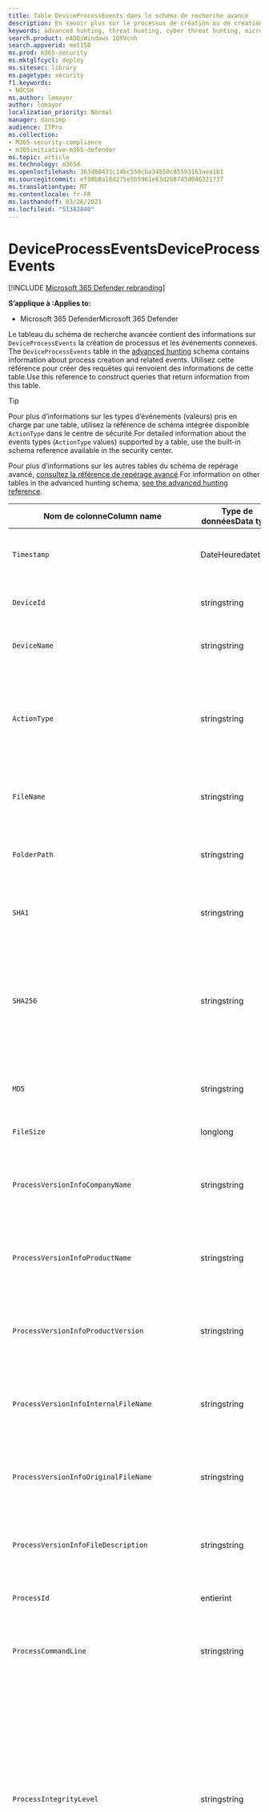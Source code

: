 ```yaml
---
title: Table DeviceProcessEvents dans le schéma de recherche avancé
description: En savoir plus sur le processus de création ou de création d’événements dans DeviceProcessEventstable du schéma de recherche avancée
keywords: advanced hunting, threat hunting, cyber threat hunting, microsoft threat protection, microsoft 365, mtp, m365, search, query, telemetry, schema reference, kusto, table, column, data type, processcreationevents, DeviceProcessEvents, process id, command line, DeviceProcessEvents
search.product: eADQiWindows 10XVcnh
search.appverid: met150
ms.prod: m365-security
ms.mktglfcycl: deploy
ms.sitesec: library
ms.pagetype: security
f1.keywords:
- NOCSH
ms.author: lomayor
author: lomayor
localization_priority: Normal
manager: dansimp
audience: ITPro
ms.collection:
- M365-security-compliance
- m365initiative-m365-defender
ms.topic: article
ms.technology: m365d
ms.openlocfilehash: 363d80431c14bc550cba34850c85593163aea1b1
ms.sourcegitcommit: ef98b8a18d275e5b5961e63d2b0743d046321737
ms.translationtype: MT
ms.contentlocale: fr-FR
ms.lasthandoff: 03/26/2021
ms.locfileid: "51382840"
---
```

# <a name="deviceprocessevents"></a><span data-ttu-id="270ee-104">DeviceProcessEvents</span><span class="sxs-lookup"><span data-stu-id="270ee-104">DeviceProcessEvents</span></span>

[!INCLUDE [Microsoft 365 Defender rebranding](../includes/microsoft-defender.md)]


<span data-ttu-id="270ee-105">**S’applique à :**</span><span class="sxs-lookup"><span data-stu-id="270ee-105">**Applies to:**</span></span>
- <span data-ttu-id="270ee-106">Microsoft 365 Defender</span><span class="sxs-lookup"><span data-stu-id="270ee-106">Microsoft 365 Defender</span></span>



<span data-ttu-id="270ee-107">Le tableau du schéma de recherche avancée contient des informations sur `DeviceProcessEvents` la création de processus et les événements connexes. [](advanced-hunting-overview.md)</span><span class="sxs-lookup"><span data-stu-id="270ee-107">The `DeviceProcessEvents` table in the [advanced hunting](advanced-hunting-overview.md) schema contains information about process creation and related events.</span></span> <span data-ttu-id="270ee-108">Utilisez cette référence pour créer des requêtes qui renvoient des informations de cette table.</span><span class="sxs-lookup"><span data-stu-id="270ee-108">Use this reference to construct queries that return information from this table.</span></span>

>[!TIP]
> <span data-ttu-id="270ee-109">Pour plus d’informations sur les types d’événements (valeurs) pris en charge par une table, utilisez la référence de schéma intégrée disponible `ActionType` dans le centre de sécurité.</span><span class="sxs-lookup"><span data-stu-id="270ee-109">For detailed information about the events types (`ActionType` values) supported by a table, use the built-in schema reference available in the security center.</span></span>

<span data-ttu-id="270ee-110">Pour plus d’informations sur les autres tables du schéma de repérage avancé, [consultez la référence de repérage avancé](advanced-hunting-schema-tables.md).</span><span class="sxs-lookup"><span data-stu-id="270ee-110">For information on other tables in the advanced hunting schema, [see the advanced hunting reference](advanced-hunting-schema-tables.md).</span></span>

| <span data-ttu-id="270ee-111">Nom de colonne</span><span class="sxs-lookup"><span data-stu-id="270ee-111">Column name</span></span> | <span data-ttu-id="270ee-112">Type de données</span><span class="sxs-lookup"><span data-stu-id="270ee-112">Data type</span></span> | <span data-ttu-id="270ee-113">Description</span><span class="sxs-lookup"><span data-stu-id="270ee-113">Description</span></span> |
|-------------|-----------|-------------|
| `Timestamp` | <span data-ttu-id="270ee-114">DateHeure</span><span class="sxs-lookup"><span data-stu-id="270ee-114">datetime</span></span> | <span data-ttu-id="270ee-115">Date et heure d’enregistrement de l’événement</span><span class="sxs-lookup"><span data-stu-id="270ee-115">Date and time when the event was recorded</span></span> |
| `DeviceId` | <span data-ttu-id="270ee-116">string</span><span class="sxs-lookup"><span data-stu-id="270ee-116">string</span></span> | <span data-ttu-id="270ee-117">Identificateur unique de la machine dans le service</span><span class="sxs-lookup"><span data-stu-id="270ee-117">Unique identifier for the machine in the service</span></span> |
| `DeviceName` | <span data-ttu-id="270ee-118">string</span><span class="sxs-lookup"><span data-stu-id="270ee-118">string</span></span> | <span data-ttu-id="270ee-119">Nom de domaine complet (FQDN) de la machine</span><span class="sxs-lookup"><span data-stu-id="270ee-119">Fully qualified domain name (FQDN) of the machine</span></span> |
| `ActionType` | <span data-ttu-id="270ee-120">string</span><span class="sxs-lookup"><span data-stu-id="270ee-120">string</span></span> | <span data-ttu-id="270ee-121">Type d’activité qui a déclenché l’événement.</span><span class="sxs-lookup"><span data-stu-id="270ee-121">Type of activity that triggered the event.</span></span> <span data-ttu-id="270ee-122">Pour plus [d’informations, voir](advanced-hunting-schema-tables.md?#get-schema-information-in-the-security-center) la référence du schéma dans le portail</span><span class="sxs-lookup"><span data-stu-id="270ee-122">See the [in-portal schema reference](advanced-hunting-schema-tables.md?#get-schema-information-in-the-security-center) for details</span></span> |
| `FileName` | <span data-ttu-id="270ee-123">string</span><span class="sxs-lookup"><span data-stu-id="270ee-123">string</span></span> | <span data-ttu-id="270ee-124">Nom du fichier auquel l’action enregistrée a été appliquée</span><span class="sxs-lookup"><span data-stu-id="270ee-124">Name of the file that the recorded action was applied to</span></span> |
| `FolderPath` | <span data-ttu-id="270ee-125">string</span><span class="sxs-lookup"><span data-stu-id="270ee-125">string</span></span> | <span data-ttu-id="270ee-126">Dossier contenant le fichier à lequel l’action enregistrée a été appliquée</span><span class="sxs-lookup"><span data-stu-id="270ee-126">Folder containing the file that the recorded action was applied to</span></span> |
| `SHA1` | <span data-ttu-id="270ee-127">string</span><span class="sxs-lookup"><span data-stu-id="270ee-127">string</span></span> | <span data-ttu-id="270ee-128">SHA-1 du fichier auquel l’action enregistrée a été appliquée</span><span class="sxs-lookup"><span data-stu-id="270ee-128">SHA-1 of the file that the recorded action was applied to</span></span> |
| `SHA256` | <span data-ttu-id="270ee-129">string</span><span class="sxs-lookup"><span data-stu-id="270ee-129">string</span></span> | <span data-ttu-id="270ee-130">SHA-256 du fichier auquel l’action enregistrée a été appliquée.</span><span class="sxs-lookup"><span data-stu-id="270ee-130">SHA-256 of the file that the recorded action was applied to.</span></span> <span data-ttu-id="270ee-131">Ce champ n’est généralement pas rempli. Utilisez la colonne SHA1 lorsque celle-ci est disponible.</span><span class="sxs-lookup"><span data-stu-id="270ee-131">This field is usually not populated — use the SHA1 column when available.</span></span> |
| `MD5` | <span data-ttu-id="270ee-132">string</span><span class="sxs-lookup"><span data-stu-id="270ee-132">string</span></span> | <span data-ttu-id="270ee-133">Hachage MD5 du fichier à l’application de l’action enregistrée</span><span class="sxs-lookup"><span data-stu-id="270ee-133">MD5 hash of the file that the recorded action was applied to</span></span> |
| `FileSize` | <span data-ttu-id="270ee-134">long</span><span class="sxs-lookup"><span data-stu-id="270ee-134">long</span></span> | <span data-ttu-id="270ee-135">Taille du fichier en octets</span><span class="sxs-lookup"><span data-stu-id="270ee-135">Size of the file in bytes</span></span> |
| `ProcessVersionInfoCompanyName` | <span data-ttu-id="270ee-136">string</span><span class="sxs-lookup"><span data-stu-id="270ee-136">string</span></span> | <span data-ttu-id="270ee-137">Nom de la société à partir des informations de version du processus nouvellement créé</span><span class="sxs-lookup"><span data-stu-id="270ee-137">Company name from the version information of the newly created process</span></span> |
| `ProcessVersionInfoProductName` | <span data-ttu-id="270ee-138">string</span><span class="sxs-lookup"><span data-stu-id="270ee-138">string</span></span> | <span data-ttu-id="270ee-139">Nom du produit à partir des informations de version du processus nouvellement créé</span><span class="sxs-lookup"><span data-stu-id="270ee-139">Product name from the version information of the newly created process</span></span> |
| `ProcessVersionInfoProductVersion` | <span data-ttu-id="270ee-140">string</span><span class="sxs-lookup"><span data-stu-id="270ee-140">string</span></span> | <span data-ttu-id="270ee-141">Version du produit à partir des informations de version du processus nouvellement créé</span><span class="sxs-lookup"><span data-stu-id="270ee-141">Product version from the version information of the newly created process</span></span> |
| `ProcessVersionInfoInternalFileName` | <span data-ttu-id="270ee-142">string</span><span class="sxs-lookup"><span data-stu-id="270ee-142">string</span></span> | <span data-ttu-id="270ee-143">Nom de fichier interne à partir des informations de version du processus nouvellement créé</span><span class="sxs-lookup"><span data-stu-id="270ee-143">Internal file name from the version information of the newly created process</span></span> |
| `ProcessVersionInfoOriginalFileName` | <span data-ttu-id="270ee-144">string</span><span class="sxs-lookup"><span data-stu-id="270ee-144">string</span></span> | <span data-ttu-id="270ee-145">Nom de fichier d’origine à partir des informations de version du processus nouvellement créé</span><span class="sxs-lookup"><span data-stu-id="270ee-145">Original file name from the version information of the newly created process</span></span> |
| `ProcessVersionInfoFileDescription` | <span data-ttu-id="270ee-146">string</span><span class="sxs-lookup"><span data-stu-id="270ee-146">string</span></span> | <span data-ttu-id="270ee-147">Description à partir des informations de version du processus nouvellement créé</span><span class="sxs-lookup"><span data-stu-id="270ee-147">Description from the version information of the newly created process</span></span> |
| `ProcessId` | <span data-ttu-id="270ee-148">entier</span><span class="sxs-lookup"><span data-stu-id="270ee-148">int</span></span> | <span data-ttu-id="270ee-149">ID de processus (PID) du processus nouvellement créé</span><span class="sxs-lookup"><span data-stu-id="270ee-149">Process ID (PID) of the newly created process</span></span> |
| `ProcessCommandLine` | <span data-ttu-id="270ee-150">string</span><span class="sxs-lookup"><span data-stu-id="270ee-150">string</span></span> | <span data-ttu-id="270ee-151">Ligne de commande utilisée pour créer le nouveau processus</span><span class="sxs-lookup"><span data-stu-id="270ee-151">Command line used to create the new process</span></span> |
| `ProcessIntegrityLevel` | <span data-ttu-id="270ee-152">string</span><span class="sxs-lookup"><span data-stu-id="270ee-152">string</span></span> | <span data-ttu-id="270ee-153">Niveau d’intégrité du processus nouvellement créé.</span><span class="sxs-lookup"><span data-stu-id="270ee-153">Integrity level of the newly created process.</span></span> <span data-ttu-id="270ee-154">Windows affecte des niveaux d’intégrité aux processus en fonction de certaines caractéristiques, par exemple s’ils ont été lancés à partir d’un téléchargement Sur Internet.</span><span class="sxs-lookup"><span data-stu-id="270ee-154">Windows assigns integrity levels to processes based on certain characteristics, such as if they were launched from an internet downloaded.</span></span> <span data-ttu-id="270ee-155">Ces niveaux d’intégrité influencent les autorisations sur les ressources</span><span class="sxs-lookup"><span data-stu-id="270ee-155">These integrity levels influence permissions to resources</span></span> |
| `ProcessTokenElevation` | <span data-ttu-id="270ee-156">string</span><span class="sxs-lookup"><span data-stu-id="270ee-156">string</span></span> | <span data-ttu-id="270ee-157">Indique le type d’élévation de jeton appliqué au processus nouvellement créé.</span><span class="sxs-lookup"><span data-stu-id="270ee-157">Indicates the type of token elevation applied to the newly created process.</span></span> <span data-ttu-id="270ee-158">Valeurs possibles : TokenElevationTypeLimited (restreint), TokenElevationTypeDefault (standard) et TokenElevationTypeFull (élevé)</span><span class="sxs-lookup"><span data-stu-id="270ee-158">Possible values: TokenElevationTypeLimited (restricted), TokenElevationTypeDefault (standard), and TokenElevationTypeFull (elevated)</span></span> |
| `ProcessCreationTime` | <span data-ttu-id="270ee-159">DateHeure</span><span class="sxs-lookup"><span data-stu-id="270ee-159">datetime</span></span> | <span data-ttu-id="270ee-160">Date et heure de création du processus</span><span class="sxs-lookup"><span data-stu-id="270ee-160">Date and time the process was created</span></span> |
| `AccountDomain` | <span data-ttu-id="270ee-161">string</span><span class="sxs-lookup"><span data-stu-id="270ee-161">string</span></span> | <span data-ttu-id="270ee-162">Domaine du compte</span><span class="sxs-lookup"><span data-stu-id="270ee-162">Domain of the account</span></span> |
| `AccountName` | <span data-ttu-id="270ee-163">string</span><span class="sxs-lookup"><span data-stu-id="270ee-163">string</span></span> | <span data-ttu-id="270ee-164">Nom d’utilisateur du compte</span><span class="sxs-lookup"><span data-stu-id="270ee-164">User name of the account</span></span> |
| `AccountSid` | <span data-ttu-id="270ee-165">string</span><span class="sxs-lookup"><span data-stu-id="270ee-165">string</span></span> | <span data-ttu-id="270ee-166">Identificateur de sécurité (SID) du compte</span><span class="sxs-lookup"><span data-stu-id="270ee-166">Security Identifier (SID) of the account</span></span> |
| `AccountUpn` | <span data-ttu-id="270ee-167">string</span><span class="sxs-lookup"><span data-stu-id="270ee-167">string</span></span> | <span data-ttu-id="270ee-168">Nom d’utilisateur principal (UPN) du compte</span><span class="sxs-lookup"><span data-stu-id="270ee-168">User principal name (UPN) of the account</span></span> |
| `AccountObjectId` | <span data-ttu-id="270ee-169">string</span><span class="sxs-lookup"><span data-stu-id="270ee-169">string</span></span> | <span data-ttu-id="270ee-170">Identificateur unique du compte dans Azure AD</span><span class="sxs-lookup"><span data-stu-id="270ee-170">Unique identifier for the account in Azure AD</span></span> |
| `LogonId` | <span data-ttu-id="270ee-171">string</span><span class="sxs-lookup"><span data-stu-id="270ee-171">string</span></span> | <span data-ttu-id="270ee-172">Identificateur d’une session d’ouverture de session.</span><span class="sxs-lookup"><span data-stu-id="270ee-172">Identifier for a logon session.</span></span> <span data-ttu-id="270ee-173">Cet identificateur est unique sur le même ordinateur uniquement entre les redémarrages</span><span class="sxs-lookup"><span data-stu-id="270ee-173">This identifier is unique on the same machine only between restarts</span></span> |
| `InitiatingProcessAccountDomain` | <span data-ttu-id="270ee-174">string</span><span class="sxs-lookup"><span data-stu-id="270ee-174">string</span></span> | <span data-ttu-id="270ee-175">Domaine du compte qui a dirigé le processus responsable de l’événement</span><span class="sxs-lookup"><span data-stu-id="270ee-175">Domain of the account that ran the process responsible for the event</span></span> |
| `InitiatingProcessAccountName` | <span data-ttu-id="270ee-176">string</span><span class="sxs-lookup"><span data-stu-id="270ee-176">string</span></span> | <span data-ttu-id="270ee-177">Nom d’utilisateur du compte qui a dirigé le processus responsable de l’événement</span><span class="sxs-lookup"><span data-stu-id="270ee-177">User name of the account that ran the process responsible for the event</span></span> |
| `InitiatingProcessAccountSid` | <span data-ttu-id="270ee-178">string</span><span class="sxs-lookup"><span data-stu-id="270ee-178">string</span></span> | <span data-ttu-id="270ee-179">Identificateur de sécurité (SID) du compte qui a dirigé le processus responsable de l’événement</span><span class="sxs-lookup"><span data-stu-id="270ee-179">Security Identifier (SID) of the account that ran the process responsible for the event</span></span> |
| `InitiatingProcessAccountUpn` | <span data-ttu-id="270ee-180">string</span><span class="sxs-lookup"><span data-stu-id="270ee-180">string</span></span> | <span data-ttu-id="270ee-181">Nom d’utilisateur principal (UPN) du compte qui a lancé le processus responsable de l’événement</span><span class="sxs-lookup"><span data-stu-id="270ee-181">User principal name (UPN) of the account that ran the process responsible for the event</span></span> |
| `InitiatingProcessAccountObjectId` | <span data-ttu-id="270ee-182">string</span><span class="sxs-lookup"><span data-stu-id="270ee-182">string</span></span> | <span data-ttu-id="270ee-183">ID d’objet Azure AD du compte d’utilisateur qui a tenu le processus responsable de l’événement</span><span class="sxs-lookup"><span data-stu-id="270ee-183">Azure AD object ID of the user account that ran the process responsible for the event</span></span> |
| `InitiatingProcessLogonId` | <span data-ttu-id="270ee-184">string</span><span class="sxs-lookup"><span data-stu-id="270ee-184">string</span></span> | <span data-ttu-id="270ee-185">Identificateur d’une session d’ouverture de session du processus à l’origine de l’événement.</span><span class="sxs-lookup"><span data-stu-id="270ee-185">Identifier for a logon session of the process that initiated the event.</span></span> <span data-ttu-id="270ee-186">Cet identificateur est unique sur le même ordinateur uniquement entre les redémarrages.</span><span class="sxs-lookup"><span data-stu-id="270ee-186">This identifier is unique on the same machine only between restarts.</span></span> |
| `InitiatingProcessIntegrityLevel` | <span data-ttu-id="270ee-187">string</span><span class="sxs-lookup"><span data-stu-id="270ee-187">string</span></span> | <span data-ttu-id="270ee-188">Niveau d’intégrité du processus à l’origine de l’événement.</span><span class="sxs-lookup"><span data-stu-id="270ee-188">Integrity level of the process that initiated the event.</span></span> <span data-ttu-id="270ee-189">Windows affecte des niveaux d’intégrité à des processus en fonction de certaines caractéristiques, par exemple s’ils ont été lancés à partir d’un téléchargement Internet.</span><span class="sxs-lookup"><span data-stu-id="270ee-189">Windows assigns integrity levels to processes based on certain characteristics, such as if they were launched from an internet download.</span></span> <span data-ttu-id="270ee-190">Ces niveaux d’intégrité influencent les autorisations sur les ressources</span><span class="sxs-lookup"><span data-stu-id="270ee-190">These integrity levels influence permissions to resources</span></span> |
| `InitiatingProcessTokenElevation` | <span data-ttu-id="270ee-191">string</span><span class="sxs-lookup"><span data-stu-id="270ee-191">string</span></span> | <span data-ttu-id="270ee-192">Type de jeton indiquant la présence ou l’absence d’élévation de privilège du contrôle d’accès utilisateur (UAC) appliquée au processus à l’origine de l’événement</span><span class="sxs-lookup"><span data-stu-id="270ee-192">Token type indicating the presence or absence of User Access Control (UAC) privilege elevation applied to the process that initiated the event</span></span> |
| `InitiatingProcessSHA1` | <span data-ttu-id="270ee-193">string</span><span class="sxs-lookup"><span data-stu-id="270ee-193">string</span></span> | <span data-ttu-id="270ee-194">SHA-1 du processus (fichier image) à l’origine de l’événement</span><span class="sxs-lookup"><span data-stu-id="270ee-194">SHA-1 of the process (image file) that initiated the event</span></span> |
| `InitiatingProcessSHA256` | <span data-ttu-id="270ee-195">string</span><span class="sxs-lookup"><span data-stu-id="270ee-195">string</span></span> | <span data-ttu-id="270ee-196">SHA-256 du processus (fichier image) à l’origine de l’événement.</span><span class="sxs-lookup"><span data-stu-id="270ee-196">SHA-256 of the process (image file) that initiated the event.</span></span> <span data-ttu-id="270ee-197">Ce champ n’est généralement pas rempli. Utilisez la colonne SHA1 lorsque celle-ci est disponible.</span><span class="sxs-lookup"><span data-stu-id="270ee-197">This field is usually not populated — use the SHA1 column when available.</span></span> |
| `InitiatingProcessMD5` | <span data-ttu-id="270ee-198">string</span><span class="sxs-lookup"><span data-stu-id="270ee-198">string</span></span> | <span data-ttu-id="270ee-199">Hachage MD5 du processus (fichier image) à l’origine de l’événement</span><span class="sxs-lookup"><span data-stu-id="270ee-199">MD5 hash of the process (image file) that initiated the event</span></span> |
| `InitiatingProcessFileName` | <span data-ttu-id="270ee-200">string</span><span class="sxs-lookup"><span data-stu-id="270ee-200">string</span></span> | <span data-ttu-id="270ee-201">Nom du processus à l’origine de l’événement</span><span class="sxs-lookup"><span data-stu-id="270ee-201">Name of the process that initiated the event</span></span> |
| `InitiatingProcessFileSize` | <span data-ttu-id="270ee-202">long</span><span class="sxs-lookup"><span data-stu-id="270ee-202">long</span></span> | <span data-ttu-id="270ee-203">Taille du fichier qui a tenu le processus responsable de l’événement</span><span class="sxs-lookup"><span data-stu-id="270ee-203">Size of the file that ran the process responsible for the event</span></span> |
| `InitiatingProcessVersionInfoCompanyName` | <span data-ttu-id="270ee-204">string</span><span class="sxs-lookup"><span data-stu-id="270ee-204">string</span></span> | <span data-ttu-id="270ee-205">Nom de la société à partir des informations de version du processus (fichier image) responsable de l’événement</span><span class="sxs-lookup"><span data-stu-id="270ee-205">Company name from the version information of the process (image file) responsible for the event</span></span> |
| `InitiatingProcessVersionInfoProductName` | <span data-ttu-id="270ee-206">string</span><span class="sxs-lookup"><span data-stu-id="270ee-206">string</span></span> | <span data-ttu-id="270ee-207">Nom du produit à partir des informations de version du processus (fichier image) responsable de l’événement</span><span class="sxs-lookup"><span data-stu-id="270ee-207">Product name from the version information of the process (image file) responsible for the event</span></span> |
| `InitiatingProcessVersionInfoProductVersion` | <span data-ttu-id="270ee-208">string</span><span class="sxs-lookup"><span data-stu-id="270ee-208">string</span></span> | <span data-ttu-id="270ee-209">Version du produit à partir des informations de version du processus (fichier image) responsable de l’événement</span><span class="sxs-lookup"><span data-stu-id="270ee-209">Product version from the version information of the process (image file) responsible for the event</span></span> |
| `InitiatingProcessVersionInfoInternalFileName` | <span data-ttu-id="270ee-210">string</span><span class="sxs-lookup"><span data-stu-id="270ee-210">string</span></span> | <span data-ttu-id="270ee-211">Nom de fichier interne à partir des informations de version du processus (fichier image) responsable de l’événement</span><span class="sxs-lookup"><span data-stu-id="270ee-211">Internal file name from the version information of the process (image file) responsible for the event</span></span> |
| `InitiatingProcessVersionInfoOriginalFileName` | <span data-ttu-id="270ee-212">string</span><span class="sxs-lookup"><span data-stu-id="270ee-212">string</span></span> | <span data-ttu-id="270ee-213">Nom de fichier d’origine à partir des informations de version du processus (fichier image) responsable de l’événement</span><span class="sxs-lookup"><span data-stu-id="270ee-213">Original file name from the version information of the process (image file) responsible for the event</span></span> |
| `InitiatingProcessVersionInfoFileDescription` | <span data-ttu-id="270ee-214">string</span><span class="sxs-lookup"><span data-stu-id="270ee-214">string</span></span> | <span data-ttu-id="270ee-215">Description à partir des informations de version du processus (fichier image) responsable de l’événement</span><span class="sxs-lookup"><span data-stu-id="270ee-215">Description from the version information of the process (image file) responsible for the event</span></span> |
| `InitiatingProcessId` | <span data-ttu-id="270ee-216">entier</span><span class="sxs-lookup"><span data-stu-id="270ee-216">int</span></span> | <span data-ttu-id="270ee-217">ID de processus (PID) du processus à l’origine de l’événement</span><span class="sxs-lookup"><span data-stu-id="270ee-217">Process ID (PID) of the process that initiated the event</span></span> |
| `InitiatingProcessCommandLine` | <span data-ttu-id="270ee-218">string</span><span class="sxs-lookup"><span data-stu-id="270ee-218">string</span></span> | <span data-ttu-id="270ee-219">Ligne de commande utilisée pour exécuter le processus à l’origine de l’événement</span><span class="sxs-lookup"><span data-stu-id="270ee-219">Command line used to run the process that initiated the event</span></span> |
| `InitiatingProcessCreationTime` | <span data-ttu-id="270ee-220">DateHeure</span><span class="sxs-lookup"><span data-stu-id="270ee-220">datetime</span></span> | <span data-ttu-id="270ee-221">Date et heure de début du processus à l’origine de l’événement</span><span class="sxs-lookup"><span data-stu-id="270ee-221">Date and time when the process that initiated the event was started</span></span> |
| `InitiatingProcessFolderPath` | <span data-ttu-id="270ee-222">string</span><span class="sxs-lookup"><span data-stu-id="270ee-222">string</span></span> | <span data-ttu-id="270ee-223">Dossier contenant le processus (fichier image) à l’origine de l’événement</span><span class="sxs-lookup"><span data-stu-id="270ee-223">Folder containing the process (image file) that initiated the event</span></span> |
| `InitiatingProcessParentId` | <span data-ttu-id="270ee-224">entier</span><span class="sxs-lookup"><span data-stu-id="270ee-224">int</span></span> | <span data-ttu-id="270ee-225">ID de processus (PID) du processus parent qui a généré le processus responsable de l’événement</span><span class="sxs-lookup"><span data-stu-id="270ee-225">Process ID (PID) of the parent process that spawned the process responsible for the event</span></span> |
| `InitiatingProcessParentFileName` | <span data-ttu-id="270ee-226">string</span><span class="sxs-lookup"><span data-stu-id="270ee-226">string</span></span> | <span data-ttu-id="270ee-227">Nom du processus parent qui a généré le processus responsable de l’événement</span><span class="sxs-lookup"><span data-stu-id="270ee-227">Name of the parent process that spawned the process responsible for the event</span></span> |
| `InitiatingProcessParentCreationTime` | <span data-ttu-id="270ee-228">DateHeure</span><span class="sxs-lookup"><span data-stu-id="270ee-228">datetime</span></span> | <span data-ttu-id="270ee-229">Date et heure de début du parent du processus responsable de l’événement</span><span class="sxs-lookup"><span data-stu-id="270ee-229">Date and time when the parent of the process responsible for the event was started</span></span> |
| `InitiatingProcessSignerType` | <span data-ttu-id="270ee-230">string</span><span class="sxs-lookup"><span data-stu-id="270ee-230">string</span></span> | <span data-ttu-id="270ee-231">Type de signataire de fichier du processus (fichier image) à l’origine de l’événement</span><span class="sxs-lookup"><span data-stu-id="270ee-231">Type of file signer of the process (image file) that initiated the event</span></span> |
| `InitiatingProcessSignatureStatus` | <span data-ttu-id="270ee-232">string</span><span class="sxs-lookup"><span data-stu-id="270ee-232">string</span></span> | <span data-ttu-id="270ee-233">Informations sur l’état de signature du processus (fichier image) à l’origine de l’événement</span><span class="sxs-lookup"><span data-stu-id="270ee-233">Information about the signature status of the process (image file) that initiated the event</span></span> |
| `ReportId` | <span data-ttu-id="270ee-234">long</span><span class="sxs-lookup"><span data-stu-id="270ee-234">long</span></span> | <span data-ttu-id="270ee-235">Identificateur d’événement basé sur un compteur extensible.</span><span class="sxs-lookup"><span data-stu-id="270ee-235">Event identifier based on a repeating counter.</span></span> <span data-ttu-id="270ee-236">Pour identifier des événements uniques, cette colonne doit être utilisée conjointement avec les colonnes DeviceName et Timestamp</span><span class="sxs-lookup"><span data-stu-id="270ee-236">To identify unique events, this column must be used in conjunction with the DeviceName and Timestamp columns</span></span> |
| `AppGuardContainerId` | <span data-ttu-id="270ee-237">string</span><span class="sxs-lookup"><span data-stu-id="270ee-237">string</span></span> | <span data-ttu-id="270ee-238">Identificateur du conteneur virtualisé utilisé par Application Guard pour isoler l’activité du navigateur</span><span class="sxs-lookup"><span data-stu-id="270ee-238">Identifier for the virtualized container used by Application Guard to isolate browser activity</span></span> |
| `AdditionalFields` | <span data-ttu-id="270ee-239">string</span><span class="sxs-lookup"><span data-stu-id="270ee-239">string</span></span> | <span data-ttu-id="270ee-240">Informations supplémentaires sur l’événement au format de tableau JSON</span><span class="sxs-lookup"><span data-stu-id="270ee-240">Additional information about the event in JSON array format</span></span> |


## <a name="related-topics"></a><span data-ttu-id="270ee-241">Voir aussi</span><span class="sxs-lookup"><span data-stu-id="270ee-241">Related topics</span></span>
- [<span data-ttu-id="270ee-242">Vue d’ensemble du repérage avancé</span><span class="sxs-lookup"><span data-stu-id="270ee-242">Advanced hunting overview</span></span>](advanced-hunting-overview.md)
- [<span data-ttu-id="270ee-243">Apprendre le langage de requête</span><span class="sxs-lookup"><span data-stu-id="270ee-243">Learn the query language</span></span>](advanced-hunting-query-language.md)
- [<span data-ttu-id="270ee-244">Utiliser des requêtes partagées</span><span class="sxs-lookup"><span data-stu-id="270ee-244">Use shared queries</span></span>](advanced-hunting-shared-queries.md)
- [<span data-ttu-id="270ee-245">Repérer des menaces sur les appareils, les e-mails, les applications et les identités</span><span class="sxs-lookup"><span data-stu-id="270ee-245">Hunt across devices, emails, apps, and identities</span></span>](advanced-hunting-query-emails-devices.md)
- [<span data-ttu-id="270ee-246">Comprendre le schéma</span><span class="sxs-lookup"><span data-stu-id="270ee-246">Understand the schema</span></span>](advanced-hunting-schema-tables.md)
- [<span data-ttu-id="270ee-247">Appliquer les meilleures pratiques de requête</span><span class="sxs-lookup"><span data-stu-id="270ee-247">Apply query best practices</span></span>](advanced-hunting-best-practices.md)
